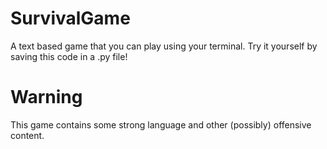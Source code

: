 # SurvivalGame
A text based game that you can play using your terminal. Try it yourself by saving this code in a .py file!

# Warning
This game contains some strong language and other (possibly) offensive content.
